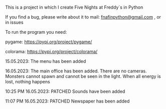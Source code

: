 This is a project in which I create Five Nights at Freddy`s in Python

If you find a bug, please write about it to mail:
fnafinpython@gmail.com
, or in issues

To run the program you need:

pygame: https://pypi.org/project/pygame/

colorama: https://pypi.org/project/colorama/




15.05.2023:
The menu has been added

16.05.2023:
The main office has been added. There are no cameras. Monsters cannot spawn and cannot be seen in the light. When all energy is lost, nothing happens

10:25 PM 16.05.2023:
PATCHED
Sounds have been added

11:07 PM 16.05.2023:
PATCHED
Newspaper has been added
